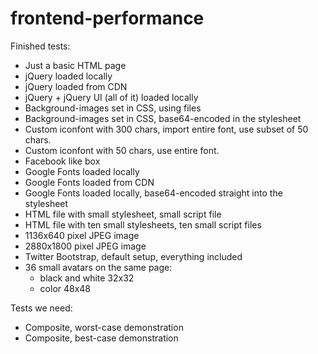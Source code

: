 frontend-performance
====================

Finished tests:
* Just a basic HTML page
* jQuery loaded locally
* jQuery loaded from CDN
* jQuery + jQuery UI (all of it) loaded locally
* Background-images set in CSS, using files
* Background-images set in CSS, base64-encoded in the stylesheet 
* Custom iconfont with 300 chars, import entire font, use subset of 50 chars.
* Custom iconfont with 50 chars, use entire font.
* Facebook like box
* Google Fonts loaded locally
* Google Fonts loaded from CDN
* Google Fonts loaded locally, base64-encoded straight into the stylesheet
* HTML file with small stylesheet, small script file
* HTML file with ten small stylesheets, ten small script files
* 1136x640 pixel JPEG image
* 2880x1800 pixel JPEG image
* Twitter Bootstrap, default setup, everything included
* 36 small avatars on the same page: 
  - black and white 32x32
  - color 48x48

Tests we need:

* Composite, worst-case demonstration
* Composite, best-case demonstration
